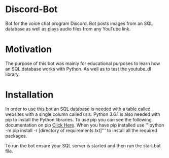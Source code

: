 # Discord-Bot
Bot for the voice chat program Discord. Bot posts images from an SQL database as well as plays audio files from any YouTube link.

# Motivation

The purpose of this bot was mainly for educational purposes to learn how an SQL database works with Python. As well as to test the youtube_dl library. 

# Installation

In order to use this bot an SQL database is needed with a table called websites with a single column called urls. 
Python 3.6.1 is also needed with pip to install the Python libraries. To use pip you can see the following documentation on pip [Click Here](https://packaging.python.org/tutorials/installing-packages). When you have pip installed use '''python -m pip install -r [directory of requirements.txt]''' to install all the required packages.

To run the bot ensure your SQL server is started and then run the start.bat file.
